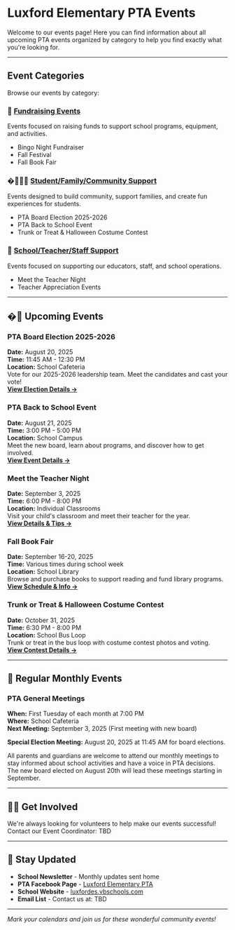 # Luxford Elementary PTA Events

Welcome to our events page! Here you can find information about all upcoming PTA events organized by category to help you find exactly what you're looking for.

---

## Event Categories

Browse our events by category:

### 🎯 [Fundraising Events](fundraising-events.md)
Events focused on raising funds to support school programs, equipment, and activities.
- Bingo Night Fundraiser
- Fall Festival  
- Fall Book Fair

### �‍👩‍👧‍👦 [Student/Family/Community Support](community-events.md)
Events designed to build community, support families, and create fun experiences for students.
- PTA Board Election 2025-2026
- PTA Back to School Event
- Trunk or Treat & Halloween Costume Contest

### 🏫 [School/Teacher/Staff Support](school-support-events.md)
Events focused on supporting our educators, staff, and school operations.
- Meet the Teacher Night
- Teacher Appreciation Events

---

## �📅 Upcoming Events

### PTA Board Election 2025-2026
**Date:** August 20, 2025  
**Time:** 11:45 AM - 12:30 PM  
**Location:** School Cafeteria  
Vote for our 2025-2026 leadership team. Meet the candidates and cast your vote!  
**[View Election Details →](pta-board-election.md)**

### PTA Back to School Event
**Date:** August 21, 2025  
**Time:** 3:00 PM - 5:00 PM  
**Location:** School Campus  
Meet the new board, learn about programs, and discover how to get involved.  
**[View Event Details →](back-to-school-night.md)**

### Meet the Teacher Night
**Date:** September 3, 2025  
**Time:** 6:00 PM - 8:00 PM  
**Location:** Individual Classrooms  
Visit your child's classroom and meet their teacher for the year.  
**[View Details & Tips →](meet-the-teacher.md)**

### Fall Book Fair
**Date:** September 16-20, 2025  
**Time:** Various times during school week  
**Location:** School Library  
Browse and purchase books to support reading and fund library programs.  
**[View Schedule & Info →](fall-book-fair.md)**

### Trunk or Treat & Halloween Costume Contest
**Date:** October 31, 2025  
**Time:** 6:30 PM - 8:00 PM  
**Location:** School Bus Loop  
Trunk or treat in the bus loop with costume contest photos and voting.  
**[View Contest Details →](trunk-or-treat.md)**

---

## 📅 Regular Monthly Events

### PTA General Meetings
**When:** First Tuesday of each month at 7:00 PM  
**Where:** School Cafeteria  
**Next Meeting:** September 3, 2025 (First meeting with new board)

**Special Election Meeting:** August 20, 2025 at 11:45 AM for board elections.

All parents and guardians are welcome to attend our monthly meetings to stay informed about school activities and have a voice in PTA decisions. The new board elected on August 20th will lead these meetings starting in September.

---

## 🙋‍♀️ Get Involved

We're always looking for volunteers to help make our events successful! Contact our Event Coordinator: TBD

---

## 📢 Stay Updated

- **School Newsletter** - Monthly updates sent home
- **PTA Facebook Page** - [Luxford Elementary PTA](http://facebook.com/luxfordpta)
- **School Website** - [luxfordes.vbschools.com](https://luxfordes.vbschools.com/)
- **Email List** - Contact us at: TBD

---

*Mark your calendars and join us for these wonderful community events!*
